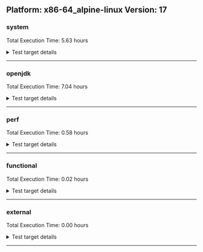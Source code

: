 ## Platform: x86-64_alpine-linux Version: 17 

###  system
 Total Execution Time:  5.63  hours
<details><summary>Test target details</summary>

| Test Name | Time |
| --- | --- |
| TestJlmRemoteThreadAuth_1 | 1001233.00  ms|
| TestJlmRemoteThreadAuth_0 | 995037.00  ms|
| TestJlmRemoteThreadNoAuth_1 | 913499.00  ms|
| TestJlmRemoteThreadNoAuth_0 | 899231.00  ms|
| TestJlmRemoteMemoryAuth_0 | 774403.00  ms|
| TestJlmRemoteMemoryAuth_1 | 768519.00  ms|
| TestJlmRemoteMemoryNoAuth_0 | 721279.00  ms|
| TestJlmRemoteMemoryNoAuth_1 | 715521.00  ms|
| TestJlmRemoteClassAuth_0 | 714725.00  ms|
| TestJlmRemoteClassAuth_1 | 712688.00  ms|
| MiniMix_aot_5m_0 | 686316.00  ms|
| TestJlmRemoteClassNoAuth_0 | 682847.00  ms|
| TestJlmRemoteClassNoAuth_1 | 681346.00  ms|
| ConcurrentLoadTest_5m_1 | 348578.00  ms|
| ConcurrentLoadTest_5m_0 | 347734.00  ms|
| MiniMix_5m_1 | 346478.00  ms|
| MiniMix_5m_0 | 342632.00  ms|
| NioLoadTest_5m_1 | 311235.00  ms|
| DBBLoadTest_5m_0 | 310436.00  ms|
| DBBLoadTest_5m_1 | 310042.00  ms|
| LambdaLoadTest_HS_5m_0 | 304734.00  ms|
| LambdaLoadTest_HS_5m_1 | 304672.00  ms|
| ClassLoadingTest_5m_1 | 304620.00  ms|
| MauveMultiThrdLoad_5m_1 | 303291.00  ms|
| MauveSingleInvocLoad_HS_5m_1 | 303252.00  ms|
| MauveSingleThrdLoad_HS_5m_1 | 303219.00  ms|
| MauveSingleInvocLoad_HS_5m_0 | 303117.00  ms|
| MauveMultiThrdLoad_5m_0 | 303102.00  ms|
| MauveSingleThrdLoad_HS_5m_0 | 303053.00  ms|
| ClassLoadingTest_5m_0 | 302945.00  ms|
| MathLoadTest_bigdecimal_5m_0 | 302938.00  ms|
| MathLoadTest_bigdecimal_5m_1 | 302868.00  ms|
| MathLoadTest_all_5m_0 | 302837.00  ms|
| LangLoadTest_5m_1 | 302743.00  ms|
| MathLoadTest_all_5m_1 | 302696.00  ms|
| MathLoadTest_autosimd_5m_1 | 302659.00  ms|
| MathLoadTest_autosimd_5m_0 | 302654.00  ms|
| UtilLoadTest_5m_1 | 302622.00  ms|
| UtilLoadTest_5m_0 | 302621.00  ms|
| LangLoadTest_5m_0 | 302490.00  ms|
| NioLoadTest_5m_0 | 291332.00  ms|
| HCRLateAttachWorkload_previewEnabled_1 | 265101.00  ms|
| HCRLateAttachWorkload_previewEnabled_0 | 262484.00  ms|
| TestJlmRemoteNotifierProxyAuth_1 | 155546.00  ms|
| TestJlmRemoteNotifierProxyAuth_0 | 155429.00  ms|
| CLLoad_0 | 53996.00  ms|
| CLLoad_1 | 53876.00  ms|
| LockingLoadTest_1 | 32586.00  ms|
| LockingLoadTest_0 | 32579.00  ms|
| TestJlmLocal_0 | 27855.00  ms|
| TestJlmLocal_1 | 27440.00  ms|
| ParallelStreamsLoadTest_HS_1 | 22809.00  ms|
| ParallelStreamsLoadTest_HS_0 | 20857.00  ms|
| Jlink_ReqMod_0 | 7867.00  ms|
| Jlink_ReqMod_1 | 7816.00  ms|
| Jlink_GenOpt_0 | 7015.00  ms|
| Jlink_GenOpt_1 | 6970.00  ms|
| Jlink_AddMLimitM_0 | 6867.00  ms|
| Jlink_AddMLimitM_1 | 6846.00  ms|
| PatModImg_Adv_0 | 5146.00  ms|
| PatModImg_Adv_1 | 5081.00  ms|
| UpgModPath_Jar_1 | 5020.00  ms|
| UpgModPath_Jar_0 | 5008.00  ms|
| PatModImg_PlatMod_1 | 4966.00  ms|
| CpMpJlink_0 | 4961.00  ms|
| PatModImg_PlatMod_0 | 4940.00  ms|
| UpgModPath_JarImg_0 | 4924.00  ms|
| PatModImg_AppMod_0 | 4919.00  ms|
| PatModImg_Unex_1 | 4917.00  ms|
| PatModImg_AppMod_1 | 4908.00  ms|
| PatModImg_Unex_0 | 4902.00  ms|
| UpgModPath_JarImg_1 | 4893.00  ms|
| CpMpJlink_1 | 4881.00  ms|
| UpgModPath_Exp_1 | 4658.00  ms|
| UpgModPath_Exp_0 | 4651.00  ms|
| UpgModPath_ExpImg_0 | 4606.00  ms|
| UpgModPath_ExpImg_1 | 4592.00  ms|
| CLTestImg_1 | 4363.00  ms|
| CLTestImg_0 | 4337.00  ms|
| jcstress_SampleTestBench_0 | 3884.00  ms|
| PatMod_Adv_1 | 2666.00  ms|
| PatMod_Adv_0 | 2532.00  ms|
| InternalAPIs_1 | 2453.00  ms|
| InternalAPIs_0 | 2430.00  ms|
| PatMod_PlatMod_0 | 2430.00  ms|
| PatMod_AppMod_0 | 2409.00  ms|
| AutoMod2_1 | 2396.00  ms|
| AutoMod1_1 | 2395.00  ms|
| AutoMod1_0 | 2388.00  ms|
| AutoMod2_0 | 2383.00  ms|
| AutoMod_Impl1_0 | 2381.00  ms|
| AutoMod_Impl1_1 | 2379.00  ms|
| AutoMod_Impl2_0 | 2373.00  ms|
| PatMod_PlatMod_1 | 2369.00  ms|
| AutoMod_Impl2_1 | 2368.00  ms|
| AutoMod_Impl3_0 | 2364.00  ms|
| AutoMod_Impl3_1 | 2364.00  ms|
| PatMod_Unex_0 | 2356.00  ms|
| PatMod_AppMod_1 | 2356.00  ms|
| PatMod_Unex_1 | 2353.00  ms|
| CpMpModJar_1 | 2261.00  ms|
| CpMpModJar_0 | 2260.00  ms|
| SLTest_0 | 1965.00  ms|
| SLTest_1 | 1958.00  ms|
| CpMp3_1 | 1612.00  ms|
| CpMp_CpMp_1 | 1606.00  ms|
| CpMp3_0 | 1603.00  ms|
| CpMpModJar2_0 | 1551.00  ms|
| CpMp_MP_0 | 1548.00  ms|
| CpMp_CpMp_0 | 1547.00  ms|
| CpMp_MP_1 | 1545.00  ms|
| CpMpModJar3_0 | 1540.00  ms|
| CpMp2_0 | 1538.00  ms|
| CpMpModJar3_1 | 1534.00  ms|
| CpMpModJar2_1 | 1533.00  ms|
| CLTest_1 | 1529.00  ms|
| CpMp2_1 | 1527.00  ms|
| CLTest_0 | 1526.00  ms|
| MachineInfo_0 | 316.00  ms|
| ClassLoadingTest_5m_2 | 14.00  ms|
| TestJlmRemoteMemoryNoAuth_2 | 13.00  ms|
| CLStressCRI_0 | 13.00  ms|
| JdiTest_0 | 13.00  ms|
| ExplMod_0 | 13.00  ms|
| MauveMultiThrdLoad_5m_2 | 13.00  ms|
| ExplMod_1 | 13.00  ms|
| CLStressLayers_1 | 13.00  ms|
| CLStressLayers_2 | 13.00  ms|
| CpMp3_2 | 13.00  ms|
| ExplMod_2 | 13.00  ms|
| CLStressCRI_2 | 13.00  ms|
| CLStressCRI_1 | 12.00  ms|
| OAuthTest_0 | 12.00  ms|
| CLStressLayers_0 | 12.00  ms|
| MiniMix_5m_2 | 12.00  ms|
| JdiTest_1 | 12.00  ms|
| ParallelStreamsLoadTest_HS_2 | 12.00  ms|
| JdiTest_2 | 12.00  ms|
| MathLoadTest_bigdecimal_5m_2 | 12.00  ms|
| NioLoadTest_5m_2 | 12.00  ms|
| DBBLoadTest_5m_2 | 12.00  ms|
| MauveSingleThrdLoad_HS_5m_2 | 11.00  ms|
| PatModImg_Unex_2 | 11.00  ms|
| UpgModPath_Exp_2 | 11.00  ms|
| TestJlmRemoteClassAuth_2 | 11.00  ms|
| PatMod_Unex_2 | 11.00  ms|
| InternalAPIs_2 | 11.00  ms|
| LockingLoadTest_2 | 11.00  ms|
| PatMod_AppMod_2 | 11.00  ms|
| CpMpModJar2_2 | 11.00  ms|
| CpMpModJar_2 | 11.00  ms|
| CpMp_MP_2 | 11.00  ms|
| TestJlmLocal_2 | 11.00  ms|
| SLTest_2 | 11.00  ms|
| CpMp2_2 | 11.00  ms|
| UtilLoadTest_5m_2 | 11.00  ms|
| PatModImg_AppMod_2 | 11.00  ms|
| LambdaLoadTest_HS_5m_2 | 11.00  ms|
| PatMod_Adv_2 | 11.00  ms|
| UpgModPath_ExpImg_2 | 10.00  ms|
| AutoMod_Impl1_2 | 10.00  ms|
| PatMod_PlatMod_2 | 10.00  ms|
| Jlink_GenOpt_2 | 10.00  ms|
| PatModImg_Adv_2 | 10.00  ms|
| MauveSingleInvocLoad_HS_5m_2 | 10.00  ms|
| CpMpModJar3_2 | 10.00  ms|
| MathLoadTest_autosimd_5m_2 | 10.00  ms|
| CLTest_2 | 10.00  ms|
| TestJlmRemoteNotifierProxyAuth_2 | 10.00  ms|
| PatModImg_PlatMod_2 | 10.00  ms|
| UpgModPath_Jar_2 | 10.00  ms|
| CpMp_CpMp_2 | 10.00  ms|
| CLLoad_2 | 10.00  ms|
| AutoMod_Impl3_2 | 10.00  ms|
| ConcurrentLoadTest_5m_2 | 10.00  ms|
| TestJlmRemoteClassNoAuth_2 | 10.00  ms|
| AutoMod1_2 | 10.00  ms|
| LangLoadTest_5m_2 | 10.00  ms|
| TestJlmRemoteThreadNoAuth_2 | 10.00  ms|
| AutoMod2_2 | 10.00  ms|
| AutoMod_Impl2_2 | 10.00  ms|
| Jlink_AddMLimitM_2 | 10.00  ms|
| CpMpJlink_2 | 10.00  ms|
| TestJlmRemoteThreadAuth_2 | 10.00  ms|
| CLTestImg_2 | 10.00  ms|
| MathLoadTest_all_5m_2 | 10.00  ms|
| HCRLateAttachWorkload_previewEnabled_2 | 10.00  ms|
| Jlink_ReqMod_2 | 10.00  ms|
| UpgModPath_JarImg_2 | 10.00  ms|
| TestJlmRemoteMemoryAuth_2 | 10.00  ms|
</details>

---

###  openjdk
 Total Execution Time:  7.04  hours
<details><summary>Test target details</summary>

| Test Name | Time |
| --- | --- |
| jvm_compiler_0 | 4624291.00  ms|
| jdk_net_1 | 1845491.00  ms|
| jvm_compiler_1 | 1681794.00  ms|
| jdk_net_0 | 1065435.00  ms|
| jdk_management_0 | 936683.00  ms|
| jdk_jfr_0 | 882006.00  ms|
| jdk_security3_0 | 749618.00  ms|
| jdk_security3_1 | 746217.00  ms|
| jdk_management_1 | 745353.00  ms|
| jdk_util_0 | 677959.00  ms|
| jdk_util_1 | 675838.00  ms|
| jdk_nio_1 | 595852.00  ms|
| jdk_lang_1 | 566117.00  ms|
| jdk_lang_0 | 560108.00  ms|
| jdk_nio_0 | 523253.00  ms|
| jdk_vector_0 | 462560.00  ms|
| jdk_vector_1 | 454339.00  ms|
| jdk_beans_1 | 436620.00  ms|
| jdk_jfr_1 | 375745.00  ms|
| jdk_jmx_1 | 338751.00  ms|
| jdk_jmx_0 | 337784.00  ms|
| jdk_time_1 | 326575.00  ms|
| hotspot_custom_0 | 316118.00  ms|
| hotspot_custom_1 | 314921.00  ms|
| jdk_security1_0 | 309541.00  ms|
| jdk_security1_1 | 305367.00  ms|
| jdk_jdi_1 | 292934.00  ms|
| jdk_jdi_0 | 289061.00  ms|
| jdk_time_0 | 285205.00  ms|
| jdk_imageio_0 | 225544.00  ms|
| jdk_other_0 | 224078.00  ms|
| jdk_imageio_1 | 222126.00  ms|
| jdk_other_1 | 215905.00  ms|
| jdk_rmi_0 | 159338.00  ms|
| jdk_foreign_0 | 159321.00  ms|
| jdk_foreign_1 | 157812.00  ms|
| jdk_rmi_1 | 155819.00  ms|
| jdk_security4_0 | 152946.00  ms|
| jdk_security4_1 | 151460.00  ms|
| jdk_beans_0 | 139618.00  ms|
| jdk_text_0 | 139404.00  ms|
| jdk_io_0 | 121904.00  ms|
| jdk_instrument_0 | 120983.00  ms|
| jdk_security2_1 | 118814.00  ms|
| jdk_security2_0 | 117863.00  ms|
| jdk_io_1 | 107111.00  ms|
| jdk_math_0 | 75912.00  ms|
| jdk_math_1 | 72342.00  ms|
| jdk11_tier1_cipher_0 | 64652.00  ms|
| jdk11_tier1_cipher_1 | 63671.00  ms|
| jdk_text_1 | 61561.00  ms|
| jdk_instrument_1 | 56690.00  ms|
| jdk_custom_1 | 49947.00  ms|
| jdk_svc_sanity_1 | 39753.00  ms|
| jdk_svc_sanity_0 | 39573.00  ms|
| jdk_custom_0 | 38290.00  ms|
| jdk11_tier1_buffer_1 | 34834.00  ms|
| jdk11_tier1_buffer_0 | 34774.00  ms|
| jdk_build_0 | 29430.00  ms|
| jdk_security_infra_0 | 27994.00  ms|
| runtime_nestmate_0 | 22981.00  ms|
| runtime_nestmate_1 | 22868.00  ms|
| jdk_build_1 | 22842.00  ms|
| jdk_native_sanity_0 | 20170.00  ms|
| jdk_native_sanity_1 | 20123.00  ms|
| jdk_security_infra_1 | 17855.00  ms|
| jdk_foreign_native_0 | 15898.00  ms|
| jdk_foreign_native_1 | 15466.00  ms|
| jdk11_tier1_iso8859_0 | 14919.00  ms|
| jdk11_tier1_iso8859_1 | 14893.00  ms|
| jdk_lang_native_0 | 14741.00  ms|
| jdk_lang_native_1 | 14609.00  ms|
| jvm_native_sanity_0 | 14185.00  ms|
| jvm_native_sanity_1 | 13850.00  ms|
| langtools_custom_1 | 7496.00  ms|
| langtools_custom_0 | 6447.00  ms|
| jdk_tools_0 | 14.00  ms|
| jdk_math_2 | 14.00  ms|
| jdk_io_2 | 14.00  ms|
| jdk_beans_2 | 14.00  ms|
| jdk_rmi_2 | 14.00  ms|
| jdk_tools_1 | 14.00  ms|
| jdk_jfc_demo_0 | 14.00  ms|
| jdk_client_sanity_2 | 14.00  ms|
| jdk_lang_native_2 | 13.00  ms|
| jdk_vector_2 | 13.00  ms|
| jdk_tools_2 | 13.00  ms|
| jdk_custom_2 | 13.00  ms|
| jdk_sound_0 | 13.00  ms|
| jdk_jdi_2 | 13.00  ms|
| jdk_nio_2 | 13.00  ms|
| jdk_swing_2 | 13.00  ms|
| jdk_net_2 | 13.00  ms|
| jdk_awt_0 | 13.00  ms|
| jdk_jfc_demo_1 | 12.00  ms|
| jdk_2d_0 | 12.00  ms|
| jdk_text_2 | 12.00  ms|
| jdk_security2_2 | 12.00  ms|
| jdk_awt_1 | 12.00  ms|
| jdk_management_2 | 12.00  ms|
| jdk_swing_0 | 12.00  ms|
| jdk_lang_native_win_1 | 12.00  ms|
| jdk_sound_1 | 12.00  ms|
| jdk_client_sanity_1 | 12.00  ms|
| jdk_2d_2 | 12.00  ms|
| jdk_2d_1 | 12.00  ms|
| jdk_swing_1 | 12.00  ms|
| jdk_jfc_demo_2 | 12.00  ms|
| jdk_awt_2 | 12.00  ms|
| jdk_client_sanity_0 | 11.00  ms|
| jdk_sound_2 | 11.00  ms|
| jdk_foreign_2 | 11.00  ms|
| runtime_nestmate_2 | 11.00  ms|
| jdk_security1_2 | 11.00  ms|
| hotspot_custom_2 | 11.00  ms|
| jdk_security_infra_2 | 11.00  ms|
| jdk_jmx_2 | 11.00  ms|
| jdk_security3_2 | 11.00  ms|
| jdk_native_sanity_2 | 11.00  ms|
| jdk_foreign_native_2 | 11.00  ms|
| jdk_jfr_2 | 11.00  ms|
| langtools_custom_2 | 11.00  ms|
| jdk_security4_2 | 11.00  ms|
| jdk_time_2 | 11.00  ms|
| jdk11_tier1_cipher_2 | 11.00  ms|
| jdk_imageio_2 | 10.00  ms|
| jdk_instrument_2 | 10.00  ms|
| jdk_build_2 | 10.00  ms|
| jdk_util_2 | 10.00  ms|
| jvm_compiler_2 | 10.00  ms|
| jdk11_tier1_iso8859_2 | 10.00  ms|
| jvm_native_sanity_2 | 10.00  ms|
| jdk_lang_native_win_2 | 10.00  ms|
| jdk_svc_sanity_2 | 10.00  ms|
| jdk_lang_native_win_0 | 9.00  ms|
| jdk_lang_2 | 9.00  ms|
| jdk_other_2 | 9.00  ms|
| jdk11_tier1_buffer_2 | 9.00  ms|
</details>

---

###  perf
 Total Execution Time:  0.58  hours
<details><summary>Test target details</summary>

| Test Name | Time |
| --- | --- |
| IdleMicrobenchmark_HS_0 | 389035.00  ms|
| renaissance-movie-lens_0 | 303766.00  ms|
| renaissance-future-genetic_0 | 281870.00  ms|
| renaissance-als_0 | 232252.00  ms|
| renaissance-fj-kmeans_0 | 124019.00  ms|
| renaissance-mnemonics_0 | 98575.00  ms|
| renaissance-philosophers_0 | 98121.00  ms|
| renaissance-finagle-http_0 | 93975.00  ms|
| renaissance-par-mnemonics_0 | 88749.00  ms|
| renaissance-dec-tree_0 | 84913.00  ms|
| renaissance-chi-square_0 | 83639.00  ms|
| renaissance-gauss-mix_0 | 70331.00  ms|
| renaissance-log-regression_0 | 52446.00  ms|
| renaissance-scala-kmeans_0 | 17981.00  ms|
| dacapo-jython_0 | 11879.00  ms|
| dacapo-h2_0 | 10885.00  ms|
| dacapo-avrora_0 | 9935.00  ms|
| dacapo-sunflow_0 | 5238.00  ms|
| dacapo-xalan_0 | 4842.00  ms|
| dacapo-pmd_0 | 3605.00  ms|
| dacapo-fop_0 | 2293.00  ms|
| dacapo-luindex_0 | 2043.00  ms|
| renaissance-db-shootout_0 | 16.00  ms|
| dacapo-tomcat_0 | 16.00  ms|
| renaissance-akka-uct_0 | 16.00  ms|
| renaissance-finagle-chirper_0 | 13.00  ms|
| renaissance-naive-bayes_0 | 11.00  ms|
| dacapo-lusearch-fix_0 | 10.00  ms|
</details>

---

###  functional
 Total Execution Time:  0.02  hours
<details><summary>Test target details</summary>

| Test Name | Time |
| --- | --- |
| MBCS_Tests_charsets_0 | 59474.00  ms|
| MBCS_Tests_codepoint_linux_0 | 4976.00  ms|
| SecurityTests_0 | 3085.00  ms|
| MBCS_Tests_unicode_linux_0 | 2754.00  ms|
| MBCS_Tests_property_utf8_0 | 884.00  ms|
| MBCS_Tests_language_tag_0 | 847.00  ms|
| MBCS_Tests_datetime_0 | 820.00  ms|
| MBCS_Tests_datetime_formatter_0 | 682.00  ms|
| testExample_0 | 668.00  ms|
| Jep334Tests_0 | 580.00  ms|
| Jep360Tests_0 | 532.00  ms|
| MBCS_Tests_new_jp_era_0 | 483.00  ms|
| IllegalAccessProtectedMethodTest_0 | 474.00  ms|
| RegularClassAndInterfaceFinalFieldTests_0 | 470.00  ms|
| Jep384Tests_0 | 466.00  ms|
| Jep371Tests_0 | 457.00  ms|
| jsr292BootstrapTest_0 | 445.00  ms|
| StringIndentTests_0 | 426.00  ms|
| testXXArgumentTesting_0 | 339.00  ms|
| cmdLineTester_getPid_0 | 231.00  ms|
| cmdLineTester_libpathTestRtfChild_0 | 132.00  ms|
| MBCS_Tests_StAX_zh_CN_linux_0 | 108.00  ms|
| MBCS_Tests_StAX_ja_JP_linux_0 | 107.00  ms|
| MBCS_Tests_StAX_ko_KR_linux_0 | 103.00  ms|
| MBCS_Tests_StAX_zh_TW_linux_0 | 103.00  ms|
| MBCS_Tests_locale_matching_ja_JP_linux_0 | 102.00  ms|
| MBCS_Tests_i18n_ko_KR_linux_0 | 101.00  ms|
| MBCS_Tests_i18n_zh_CN_linux_0 | 100.00  ms|
| MBCS_Tests_i18n_ja_JP_linux_0 | 99.00  ms|
| MBCS_Tests_i18n_zh_TW_linux_0 | 99.00  ms|
| MBCS_Tests_locale_matching_zh_CN_linux_0 | 99.00  ms|
| MBCS_Tests_locale_matching_zh_TW_linux_0 | 95.00  ms|
| MBCS_Tests_locale_matching_ko_KR_linux_0 | 94.00  ms|
| Jep397Tests_testSubClassOfSealedSuperFromDifferentModule_0 | 40.00  ms|
| Jep397Tests_testSubClassOfSealedSuperFromDifferentPackageInSameNamedModule_0 | 39.00  ms|
| Jep397Tests_testSubClassOfSealedSuperFromDifferentPackageInSameUnamedModule_0 | 38.00  ms|
| Jep397Tests_0 | 36.00  ms|
| MBCS_Tests_pattern_matching_instanceof_ja_JP_linux_0 | 30.00  ms|
| MBCS_Tests_sealed_classes_zh_CN_linux_0 | 30.00  ms|
| MBCS_Tests_pattern_matching_instanceof_zh_TW_linux_0 | 28.00  ms|
| MBCS_Tests_record_zh_TW_linux_0 | 28.00  ms|
| MBCS_Tests_sealed_classes_ko_KR_linux_0 | 27.00  ms|
| MBCS_Tests_pattern_matching_instanceof_zh_CN_linux_0 | 27.00  ms|
| MBCS_Tests_Compiler_zh_CN_linux_0 | 27.00  ms|
| MBCS_Tests_file_zh_TW_linux_0 | 27.00  ms|
| MBCS_Tests_scanner_ko_KR_linux_0 | 27.00  ms|
| MBCS_Tests_scanner_zh_CN_linux_0 | 27.00  ms|
| MBCS_Tests_jaxp14_zh_CN_linux_0 | 27.00  ms|
| MBCS_Tests_record_ko_KR_linux_0 | 27.00  ms|
| MBCS_Tests_switch_expressions_zh_CN_linux_0 | 27.00  ms|
| MBCS_Tests_nio_ko_KR_linux_0 | 27.00  ms|
| MBCS_Tests_jaxp14_ja_JP_linux_0 | 27.00  ms|
| MBCS_Tests_Compiler_ko_KR_linux_0 | 27.00  ms|
| MBCS_Tests_jdbc41_zh_TW_linux_0 | 27.00  ms|
| MBCS_Tests_jaxp14_zh_TW_linux_0 | 27.00  ms|
| MBCS_Tests_Compiler_ja_JP_linux_0 | 26.00  ms|
| MBCS_Tests_coin_ko_KR_linux_0 | 26.00  ms|
| MBCS_Tests_urlclassloader_zh_CN_linux_0 | 26.00  ms|
| MBCS_Tests_record_ja_JP_linux_0 | 26.00  ms|
| MBCS_Tests_record_zh_CN_linux_0 | 26.00  ms|
| MBCS_Tests_pattern_matching_instanceof_ko_KR_linux_0 | 26.00  ms|
| MBCS_Tests_IDN_ja_JP_linux_0 | 26.00  ms|
| MBCS_Tests_codepage_ja_JP_linux_0 | 26.00  ms|
| MBCS_Tests_Compiler_zh_TW_linux_0 | 26.00  ms|
| MBCS_Tests_nio_ja_JP_linux_0 | 26.00  ms|
| MBCS_Tests_env_ko_KR_linux_0 | 26.00  ms|
| MBCS_Tests_switch_expressions_ko_KR_linux_0 | 26.00  ms|
| MBCS_Tests_sealed_classes_zh_TW_linux_0 | 26.00  ms|
| MBCS_Tests_urlclassloader_ko_KR_linux_0 | 26.00  ms|
| MBCS_Tests_switch_expressions_zh_TW_linux_0 | 26.00  ms|
| MBCS_Tests_coin_ja_JP_linux_0 | 26.00  ms|
| MBCS_Tests_coin_zh_TW_linux_0 | 25.00  ms|
| MBCS_Tests_sealed_classes_ja_JP_linux_0 | 25.00  ms|
| MBCS_Tests_pref_ja_JP_linux_0 | 25.00  ms|
| MBCS_Tests_text_blocks_ko_KR_linux_0 | 25.00  ms|
| MBCS_Tests_pref_zh_CN_linux_0 | 25.00  ms|
| MBCS_Tests_text_blocks_zh_TW_linux_0 | 25.00  ms|
| MBCS_Tests_compact_number_format_ko_KR_linux_0 | 25.00  ms|
| MBCS_Tests_text_blocks_zh_CN_linux_0 | 25.00  ms|
| MBCS_Tests_text_blocks_ja_JP_linux_0 | 25.00  ms|
| MBCS_Tests_annotation_ja_JP_linux_0 | 25.00  ms|
| MBCS_Tests_annotation_zh_TW_linux_0 | 25.00  ms|
| MBCS_Tests_file_ko_KR_linux_0 | 25.00  ms|
| MBCS_Tests_formatter_zh_CN_linux_0 | 25.00  ms|
| MBCS_Tests_urlclassloader_zh_TW_linux_0 | 25.00  ms|
| MBCS_Tests_urlclassloader_ja_JP_linux_0 | 25.00  ms|
| MBCS_Tests_jdbc41_ko_KR_linux_0 | 25.00  ms|
| MBCS_Tests_IDN_zh_TW_linux_0 | 25.00  ms|
| MBCS_Tests_nio_zh_CN_linux_0 | 25.00  ms|
| MBCS_Tests_regex_ja_JP_linux_0 | 25.00  ms|
| MBCS_Tests_jaxp14_ko_KR_linux_0 | 25.00  ms|
| MBCS_Tests_compact_number_format_zh_TW_linux_0 | 25.00  ms|
| MBCS_Tests_env_zh_TW_linux_0 | 25.00  ms|
| MBCS_Tests_codepage_zh_CN_linux_0 | 25.00  ms|
| MBCS_Tests_scanner_ja_JP_linux_0 | 25.00  ms|
| MBCS_Tests_switch_expressions_ja_JP_linux_0 | 25.00  ms|
| MBCS_Tests_nio_zh_TW_linux_0 | 25.00  ms|
| MBCS_Tests_formatter_zh_TW_linux_0 | 25.00  ms|
| MBCS_Tests_codepage_zh_TW_linux_0 | 25.00  ms|
| MBCS_Tests_regex_ko_KR_linux_0 | 25.00  ms|
| MBCS_Tests_jdbc41_ja_JP_linux_0 | 25.00  ms|
| MBCS_Tests_codepage_ko_KR_linux_0 | 25.00  ms|
| MBCS_Tests_file_ja_JP_linux_0 | 25.00  ms|
| MBCS_Tests_compact_number_format_ja_JP_linux_0 | 25.00  ms|
| MBCS_Tests_env_zh_CN_linux_0 | 25.00  ms|
| MBCS_Tests_scanner_zh_TW_linux_0 | 24.00  ms|
| MBCS_Tests_env_ja_JP_linux_0 | 24.00  ms|
| MBCS_Tests_IDN_zh_CN_linux_0 | 24.00  ms|
| MBCS_Tests_formatter_ko_KR_linux_0 | 24.00  ms|
| MBCS_Tests_file_zh_CN_linux_0 | 24.00  ms|
| MBCS_Tests_pref_ko_KR_linux_0 | 24.00  ms|
| MBCS_Tests_formatter_ja_JP_linux_0 | 24.00  ms|
| MBCS_Tests_regex_zh_TW_linux_0 | 24.00  ms|
| MBCS_Tests_pref_zh_TW_linux_0 | 24.00  ms|
| MBCS_Tests_IDN_ko_KR_linux_0 | 24.00  ms|
| MBCS_Tests_annotation_ko_KR_linux_0 | 24.00  ms|
| MBCS_Tests_annotation_zh_CN_linux_0 | 24.00  ms|
| MBCS_Tests_compact_number_format_zh_CN_linux_0 | 24.00  ms|
| MBCS_Tests_jdbc41_zh_CN_linux_0 | 24.00  ms|
| MBCS_Tests_regex_zh_CN_linux_0 | 24.00  ms|
| MBCS_Tests_coin_zh_CN_linux_0 | 24.00  ms|
| MBCS_Tests_i18n_ZH_TW_aix_0 | 16.00  ms|
| MBCS_Tests_switch_expressions_Ja_JP_aix_0 | 16.00  ms|
| MBCS_Tests_env_ZH_TW_aix_0 | 15.00  ms|
| MBCS_Tests_record_zh_CN_aix_0 | 14.00  ms|
| MBCS_Tests_pattern_matching_instanceof_ko_KR_aix_0 | 14.00  ms|
| MBCS_Tests_locale_matching_ko_KR_aix_0 | 14.00  ms|
| MBCS_Tests_sealed_classes_KO_KR_aix_0 | 14.00  ms|
| MBCS_Tests_env_windows_0 | 14.00  ms|
| MBCS_Tests_scanner_Ja_JP_aix_0 | 14.00  ms|
| MBCS_Tests_nio_ja_JP_aix_0 | 14.00  ms|
| MBCS_Tests_scanner_ja_windows_0 | 14.00  ms|
| MBCS_Tests_formatter_ja_windows_0 | 13.00  ms|
| MBCS_Tests_sealed_classes_Ja_JP_aix_0 | 13.00  ms|
| MBCS_Tests_record_windows_0 | 13.00  ms|
| MBCS_Tests_record_Zh_TW_aix_0 | 13.00  ms|
| MBCS_Tests_record_zh_TW_aix_0 | 13.00  ms|
| MBCS_Tests_scanner_JA_JP_aix_0 | 13.00  ms|
| MBCS_Tests_Compiler_zh_CN_aix_0 | 13.00  ms|
| MBCS_Tests_annotation_Ja_JP_aix_0 | 13.00  ms|
| MBCS_Tests_regex_ZH_TW_aix_0 | 13.00  ms|
| MBCS_Tests_Compiler_ko_KR_aix_0 | 13.00  ms|
| MBCS_Tests_formatter_ko_KR_aix_0 | 13.00  ms|
| MBCS_Tests_regex_zh_CN_aix_0 | 13.00  ms|
| MBCS_Tests_text_blocks_JA_JP_aix_0 | 13.00  ms|
| MBCS_Tests_record_ko_KR_aix_0 | 13.00  ms|
| MBCS_Tests_record_ZH_CN_aix_0 | 13.00  ms|
| MBCS_Tests_nio_ja_windows_0 | 13.00  ms|
| MBCS_Tests_env_Ja_JP_aix_0 | 13.00  ms|
| MBCS_Tests_pref_JA_JP_aix_0 | 13.00  ms|
| MBCS_Tests_urlclassloader_KO_KR_aix_0 | 13.00  ms|
| MBCS_Tests_pattern_matching_instanceof_ja_JP_aix_0 | 13.00  ms|
| MBCS_Tests_urlclassloader_tw_windows_0 | 13.00  ms|
| MBCS_Tests_Compiler_Ja_JP_aix_0 | 13.00  ms|
| MBCS_Tests_coin_Ja_JP_aix_0 | 13.00  ms|
| MBCS_Tests_formatter_KO_KR_aix_0 | 13.00  ms|
| MBCS_Tests_formatter_ja_JP_aix_0 | 13.00  ms|
| MBCS_Tests_jdbc41_tw_windows_0 | 13.00  ms|
| MBCS_Tests_urlclassloader_zh_TW_aix_0 | 13.00  ms|
| MBCS_Tests_annotation_ZH_TW_aix_0 | 13.00  ms|
| MBCS_Tests_scanner_tw_windows_0 | 13.00  ms|
| MBCS_Tests_Compiler_windows_0 | 13.00  ms|
| MBCS_Tests_jaxp14_zh_TW_aix_0 | 13.00  ms|
| MBCS_Tests_formatter_tw_windows_0 | 13.00  ms|
| MBCS_Tests_file_ko_windows_0 | 13.00  ms|
| MBCS_Tests_switch_expressions_ja_JP_aix_0 | 13.00  ms|
| MBCS_Tests_switch_expressions_KO_KR_aix_0 | 13.00  ms|
| MBCS_Tests_record_Ja_JP_aix_0 | 13.00  ms|
| MBCS_Tests_sealed_classes_ZH_TW_aix_0 | 13.00  ms|
| MBCS_Tests_pref_Zh_TW_aix_0 | 12.00  ms|
| MBCS_Tests_pref_ZH_CN_aix_0 | 12.00  ms|
| MBCS_Tests_IDN_zh_CN_aix_0 | 12.00  ms|
| MBCS_Tests_StAX_ko_windows_0 | 12.00  ms|
| MBCS_Tests_locale_matching_Ja_JP_aix_0 | 12.00  ms|
| MBCS_Tests_codepage_cn_windows_0 | 12.00  ms|
| MBCS_Tests_switch_expressions_zh_TW_aix_0 | 12.00  ms|
| MBCS_Tests_codepage_Zh_TW_aix_0 | 12.00  ms|
| MBCS_Tests_locale_matching_ko_windows_0 | 12.00  ms|
| MBCS_Tests_StAX_JA_JP_aix_0 | 12.00  ms|
| MBCS_Tests_StAX_ja_windows_0 | 12.00  ms|
| MBCS_Tests_urlclassloader_windows_0 | 12.00  ms|
| MBCS_Tests_pattern_matching_instanceof_ZH_CN_aix_0 | 12.00  ms|
| MBCS_Tests_jaxp14_KO_KR_aix_0 | 12.00  ms|
| MBCS_Tests_scanner_cn_windows_0 | 12.00  ms|
| MBCS_Tests_Compiler_zh_TW_aix_0 | 12.00  ms|
| MBCS_Tests_regex_windows_0 | 12.00  ms|
| MBCS_Tests_urlclassloader_ZH_CN_aix_0 | 12.00  ms|
| MBCS_Tests_locale_matching_Zh_TW_aix_0 | 12.00  ms|
| MBCS_Tests_locale_matching_cn_windows_0 | 12.00  ms|
| MBCS_Tests_locale_matching_zh_TW_aix_0 | 12.00  ms|
| MBCS_Tests_regex_Zh_CN_aix_0 | 12.00  ms|
| MBCS_Tests_StAX_zh_CN_aix_0 | 12.00  ms|
| MBCS_Tests_file_tw_windows_0 | 12.00  ms|
| MBCS_Tests_record_Zh_CN_aix_0 | 12.00  ms|
| MBCS_Tests_pattern_matching_instanceof_Zh_TW_aix_0 | 12.00  ms|
| MBCS_Tests_pref_windows_0 | 12.00  ms|
| MBCS_Tests_annotation_zh_CN_aix_0 | 12.00  ms|
| MBCS_Tests_Compiler_ja_JP_aix_0 | 12.00  ms|
| MBCS_Tests_nio_ZH_TW_aix_0 | 12.00  ms|
| MBCS_Tests_coin_ja_JP_aix_0 | 12.00  ms|
| MBCS_Tests_formatter_ZH_CN_aix_0 | 12.00  ms|
| MBCS_Tests_scanner_ZH_TW_aix_0 | 12.00  ms|
| MBCS_Tests_Compiler_JA_JP_aix_0 | 12.00  ms|
| MBCS_Tests_file_ZH_CN.aix_0 | 12.00  ms|
| MBCS_Tests_text_blocks_ja_JP_aix_0 | 12.00  ms|
| MBCS_Tests_pattern_matching_instanceof_KO_KR_aix_0 | 12.00  ms|
| MBCS_Tests_IDN_ZH_CN_aix_0 | 12.00  ms|
| MBCS_Tests_codepage_ko_windows_0 | 12.00  ms|
| MBCS_Tests_coin_windows_0 | 12.00  ms|
| MBCS_Tests_file_JA_JP.aix_0 | 12.00  ms|
| MBCS_Tests_formatter_windows_0 | 12.00  ms|
| MBCS_Tests_urlclassloader_Ja_JP_aix_0 | 12.00  ms|
| MBCS_Tests_regex_Zh_TW_aix_0 | 12.00  ms|
| MBCS_Tests_coin_ZH_TW_aix_0 | 12.00  ms|
| MBCS_Tests_i18n_ko_KR_aix_0 | 12.00  ms|
| MBCS_Tests_compact_number_format_ZH_CN_aix_0 | 12.00  ms|
| MBCS_Tests_codepage_ja_windows_0 | 12.00  ms|
| MBCS_Tests_nio_cn_windows_0 | 12.00  ms|
| MBCS_Tests_codepage_KO_KR_aix_0 | 12.00  ms|
| MBCS_Tests_codepage_ZH_CN_aix_0 | 12.00  ms|
| MBCS_Tests_codepage_Ja_JP_aix_0 | 12.00  ms|
| MBCS_Tests_codepage_ja_JP_aix_0 | 12.00  ms|
| MBCS_Tests_Compiler_Zh_TW_aix_0 | 12.00  ms|
| MBCS_Tests_text_blocks_KO_KR_aix_0 | 12.00  ms|
| MBCS_Tests_switch_expressions_Zh_CN_aix_0 | 12.00  ms|
| MBCS_Tests_sealed_classes_Zh_CN_aix_0 | 12.00  ms|
| MBCS_Tests_sealed_classes_JA_JP_aix_0 | 12.00  ms|
| MBCS_Tests_pattern_matching_instanceof_zh_CN_aix_0 | 12.00  ms|
| MBCS_Tests_sealed_classes_zh_CN_aix_0 | 12.00  ms|
| MBCS_Tests_locale_matching_windows_0 | 12.00  ms|
| MBCS_Tests_jaxp14_ja_windows_0 | 12.00  ms|
| MBCS_Tests_jaxp14_ZH_TW_aix_0 | 12.00  ms|
| MBCS_Tests_env_ko_KR_aix_0 | 12.00  ms|
| MBCS_Tests_jdbc41_ja_JP_aix_0 | 12.00  ms|
| MBCS_Tests_coin_KO_KR_aix_0 | 12.00  ms|
| MBCS_Tests_regex_ko_KR_aix_0 | 12.00  ms|
| MBCS_Tests_scanner_KO_KR_aix_0 | 12.00  ms|
| MBCS_Tests_IDN_ja_windows_0 | 12.00  ms|
| MBCS_Tests_urlclassloader_ko_KR_aix_0 | 12.00  ms|
| MBCS_Tests_text_blocks_zh_CN_aix_0 | 12.00  ms|
| MBCS_Tests_StAX_Ja_JP_aix_0 | 12.00  ms|
| MBCS_Tests_switch_expressions_Zh_TW_aix_0 | 12.00  ms|
| MBCS_Tests_jaxp14_ZH_CN_aix_0 | 12.00  ms|
| MBCS_Tests_i18n_Ja_JP_aix_0 | 12.00  ms|
| MBCS_Tests_regex_Ja_JP_aix_0 | 12.00  ms|
| MBCS_Tests_text_blocks_ZH_TW_aix_0 | 12.00  ms|
| MBCS_Tests_i18n_ZH_CN_aix_0 | 12.00  ms|
| MBCS_Tests_codepage_Zh_CN_aix_0 | 12.00  ms|
| MBCS_Tests_record_JA_JP_aix_0 | 12.00  ms|
| MBCS_Tests_record_ZH_TW_aix_0 | 12.00  ms|
| SyntheticGCWorkload_TestCase_0 | 12.00  ms|
| MBCS_Tests_switch_expressions_zh_CN_aix_0 | 12.00  ms|
| MBCS_Tests_StAX_ko_KR_aix_0 | 12.00  ms|
| MBCS_Tests_formatter_zh_CN_aix_0 | 12.00  ms|
| MBCS_Tests_jdbc41_zh_TW_aix_0 | 12.00  ms|
| MBCS_Tests_codepoint_aix_0 | 12.00  ms|
| MBCS_Tests_annotation_Zh_TW_aix_0 | 12.00  ms|
| MBCS_Tests_regex_zh_TW_aix_0 | 12.00  ms|
| MBCS_Tests_jaxp14_JA_JP_aix_0 | 12.00  ms|
| MBCS_Tests_annotation_Zh_CN_aix_0 | 12.00  ms|
| MBCS_Tests_locale_matching_tw_windows_0 | 12.00  ms|
| MBCS_Tests_locale_matching_JA_JP_aix_0 | 12.00  ms|
| MBCS_Tests_env_JA_JP_aix_0 | 12.00  ms|
| MBCS_Tests_compact_number_format_Ja_JP_aix_0 | 12.00  ms|
| MBCS_Tests_jdbc41_Zh_TW_aix_0 | 12.00  ms|
| MBCS_Tests_pref_ko_windows_0 | 12.00  ms|
| MBCS_Tests_text_blocks_zh_TW_aix_0 | 12.00  ms|
| MBCS_Tests_compact_number_format_ko_KR_aix_0 | 12.00  ms|
| MBCS_Tests_sealed_classes_ja_JP_aix_0 | 12.00  ms|
| MBCS_Tests_annotation_KO_KR_aix_0 | 12.00  ms|
| MBCS_Tests_env_Zh_CN_aix_0 | 12.00  ms|
| MBCS_Tests_switch_expressions_windows_0 | 12.00  ms|
| MBCS_Tests_text_blocks_Zh_CN_aix_0 | 12.00  ms|
| MBCS_Tests_file_ja_JP.aix_0 | 12.00  ms|
| MBCS_Tests_compact_number_format_ZH_TW_aix_0 | 12.00  ms|
| MBCS_Tests_StAX_windows_0 | 12.00  ms|
| MBCS_Tests_sealed_classes_windows_0 | 12.00  ms|
| MBCS_Tests_file_zh_CN.aix_0 | 12.00  ms|
| MBCS_Tests_nio_Zh_CN_aix_0 | 12.00  ms|
| MBCS_Tests_annotation_ja_JP_aix_0 | 12.00  ms|
| MBCS_Tests_locale_matching_ja_JP_aix_0 | 12.00  ms|
| MBCS_Tests_unicode_windows_0 | 12.00  ms|
| MBCS_Tests_i18n_zh_CN_aix_0 | 12.00  ms|
| MBCS_Tests_text_blocks_Ja_JP_aix_0 | 12.00  ms|
| MBCS_Tests_file_Zh_CN.aix_0 | 12.00  ms|
| MBCS_Tests_record_KO_KR_aix_0 | 12.00  ms|
| MBCS_Tests_urlclassloader_ZH_TW_aix_0 | 11.00  ms|
| MBCS_Tests_codepage_JA_JP_aix_0 | 11.00  ms|
| MBCS_Tests_nio_tw_windows_0 | 11.00  ms|
| MBCS_Tests_Compiler_KO_KR_aix_0 | 11.00  ms|
| MBCS_Tests_jaxp14_ko_windows_0 | 11.00  ms|
| MBCS_Tests_i18n_KO_KR_aix_0 | 11.00  ms|
| MBCS_Tests_switch_expressions_ZH_TW_aix_0 | 11.00  ms|
| MBCS_Tests_IDN_zh_TW_aix_0 | 11.00  ms|
| MBCS_Tests_env_ja_JP_aix_0 | 11.00  ms|
| MBCS_Tests_jdbc41_windows_0 | 11.00  ms|
| MBCS_Tests_text_blocks_ko_KR_aix_0 | 11.00  ms|
| MBCS_Tests_formatter_ko_windows_0 | 11.00  ms|
| MBCS_Tests_nio_Ja_JP_aix_0 | 11.00  ms|
| MBCS_Tests_locale_matching_ZH_CN_aix_0 | 11.00  ms|
| MBCS_Tests_urlclassloader_cn_windows_0 | 11.00  ms|
| MBCS_Tests_file_ja_windows_0 | 11.00  ms|
| MBCS_Tests_pattern_matching_instanceof_Ja_JP_aix_0 | 11.00  ms|
| MBCS_Tests_sealed_classes_ZH_CN_aix_0 | 11.00  ms|
| MBCS_Tests_pattern_matching_instanceof_windows_0 | 11.00  ms|
| MBCS_Tests_pattern_matching_instanceof_zh_TW_aix_0 | 11.00  ms|
| MBCS_Tests_sealed_classes_Zh_TW_aix_0 | 11.00  ms|
| MBCS_Tests_pattern_matching_instanceof_JA_JP_aix_0 | 11.00  ms|
| MBCS_Tests_jaxp14_ja_JP_aix_0 | 11.00  ms|
| MBCS_Tests_coin_tw_windows_0 | 11.00  ms|
| MBCS_Tests_regex_ko_windows_0 | 11.00  ms|
| MBCS_Tests_scanner_ZH_CN_aix_0 | 11.00  ms|
| MBCS_Tests_regex_tw_windows_0 | 11.00  ms|
| MBCS_Tests_nio_KO_KR_aix_0 | 11.00  ms|
| MBCS_Tests_IDN_ja_JP_aix_0 | 11.00  ms|
| MBCS_Tests_jaxp14_windows_0 | 11.00  ms|
| MBCS_Tests_coin_ko_windows_0 | 11.00  ms|
| MBCS_Tests_compact_number_format_ja_JP_aix_0 | 11.00  ms|
| MBCS_Tests_codepage_windows_0 | 11.00  ms|
| MBCS_Tests_scanner_ko_KR_aix_0 | 11.00  ms|
| MBCS_Tests_StAX_Zh_TW_aix_0 | 11.00  ms|
| MBCS_Tests_compact_number_format_Zh_TW_aix_0 | 11.00  ms|
| MBCS_Tests_text_blocks_ZH_CN_aix_0 | 11.00  ms|
| MBCS_Tests_env_KO_KR_aix_0 | 11.00  ms|
| MBCS_Tests_regex_cn_windows_0 | 11.00  ms|
| MBCS_Tests_coin_cn_windows_0 | 11.00  ms|
| MBCS_Tests_regex_KO_KR_aix_0 | 11.00  ms|
| MBCS_Tests_nio_JA_JP_aix_0 | 11.00  ms|
| MBCS_Tests_urlclassloader_ko_windows_0 | 11.00  ms|
| MBCS_Tests_switch_expressions_ko_KR_aix_0 | 11.00  ms|
| MBCS_Tests_pattern_matching_instanceof_Zh_CN_aix_0 | 11.00  ms|
| MBCS_Tests_jdbc41_JA_JP_aix_0 | 11.00  ms|
| MBCS_Tests_file_zh_TW.aix_0 | 11.00  ms|
| MBCS_Tests_pref_ko_KR_aix_0 | 11.00  ms|
| MBCS_Tests_nio_ko_KR_aix_0 | 11.00  ms|
| MBCS_Tests_file_cn_windows_0 | 11.00  ms|
| MBCS_Tests_compact_number_format_zh_TW_aix_0 | 11.00  ms|
| MBCS_Tests_pref_tw_windows_0 | 11.00  ms|
| MBCS_Tests_StAX_ZH_CN_aix_0 | 11.00  ms|
| MBCS_Tests_regex_ja_JP_aix_0 | 11.00  ms|
| MBCS_Tests_compact_number_format_Zh_CN_aix_0 | 11.00  ms|
| MBCS_Tests_formatter_ZH_TW_aix_0 | 11.00  ms|
| MBCS_Tests_urlclassloader_JA_JP_aix_0 | 11.00  ms|
| MBCS_Tests_urlclassloader_ja_windows_0 | 11.00  ms|
| MBCS_Tests_pref_ja_windows_0 | 11.00  ms|
| MBCS_Tests_jdbc41_Zh_CN_aix_0 | 11.00  ms|
| MBCS_Tests_text_blocks_windows_0 | 11.00  ms|
| MBCS_Tests_jdbc41_KO_KR_aix_0 | 11.00  ms|
| vmLifecyleTests_2 | 11.00  ms|
| MBCS_Tests_sealed_classes_ko_KR_aix_0 | 11.00  ms|
| vmLifecyleTests_0 | 11.00  ms|
| MBCS_Tests_switch_expressions_JA_JP_aix_0 | 11.00  ms|
| MBCS_Tests_formatter_JA_JP_aix_0 | 11.00  ms|
| MBCS_Tests_env_zh_TW_aix_0 | 11.00  ms|
| MBCS_Tests_codepage_ZH_TW_aix_0 | 11.00  ms|
| MBCS_Tests_compact_number_format_zh_CN_aix_0 | 11.00  ms|
| MBCS_Tests_codepage_ko_KR_aix_0 | 11.00  ms|
| MBCS_Tests_urlclassloader_zh_CN_aix_0 | 11.00  ms|
| MBCS_Tests_locale_matching_ZH_TW_aix_0 | 11.00  ms|
| MBCS_Tests_annotation_ZH_CN_aix_0 | 11.00  ms|
| MBCS_Tests_i18n_Zh_CN_aix_0 | 11.00  ms|
| MBCS_Tests_annotation_ko_KR_aix_0 | 11.00  ms|
| MBCS_Tests_codepage_zh_CN_aix_0 | 11.00  ms|
| MBCS_Tests_scanner_Zh_TW_aix_0 | 11.00  ms|
| MBCS_Tests_coin_ja_windows_0 | 11.00  ms|
| MBCS_Tests_coin_Zh_TW_aix_0 | 11.00  ms|
| MBCS_Tests_annotation_JA_JP_aix_0 | 11.00  ms|
| MBCS_Tests_nio_Zh_TW_aix_0 | 11.00  ms|
| MBCS_Tests_IDN_cn_windows_0 | 11.00  ms|
| MBCS_Tests_pref_Ja_JP_aix_0 | 11.00  ms|
| MBCS_Tests_file_ko_KR.aix_0 | 11.00  ms|
| MBCS_Tests_jaxp14_cn_windows_0 | 11.00  ms|
| MBCS_Tests_sealed_classes_zh_TW_aix_0 | 11.00  ms|
| MBCS_Tests_coin_zh_TW_aix_0 | 11.00  ms|
| MBCS_Tests_file_Zh_TW.aix_0 | 11.00  ms|
| MBCS_Tests_pref_ZH_TW_aix_0 | 11.00  ms|
| MBCS_Tests_formatter_Zh_CN_aix_0 | 11.00  ms|
| MBCS_Tests_urlclassloader_Zh_CN_aix_0 | 11.00  ms|
| MBCS_Tests_pref_zh_TW_aix_0 | 11.00  ms|
| MBCS_Tests_jaxp14_Zh_CN_aix_0 | 11.00  ms|
| MBCS_Tests_regex_ja_windows_0 | 11.00  ms|
| MBCS_Tests_file_windows_0 | 11.00  ms|
| MBCS_Tests_coin_ko_KR_aix_0 | 11.00  ms|
| MBCS_Tests_scanner_zh_CN_aix_0 | 11.00  ms|
| MBCS_Tests_Compiler_ZH_CN_aix_0 | 11.00  ms|
| MBCS_Tests_scanner_windows_0 | 11.00  ms|
| MBCS_Tests_Compiler_ZH_TW_aix_0 | 11.00  ms|
| MBCS_Tests_jaxp14_zh_CN_aix_0 | 11.00  ms|
| MBCS_Tests_file_KO_KR.aix_0 | 11.00  ms|
| MBCS_Tests_i18n_Zh_TW_aix_0 | 11.00  ms|
| MBCS_Tests_scanner_ko_windows_0 | 11.00  ms|
| MBCS_Tests_nio_ko_windows_0 | 11.00  ms|
| MBCS_Tests_urlclassloader_Zh_TW_aix_0 | 11.00  ms|
| MBCS_Tests_record_ja_JP_aix_0 | 11.00  ms|
| CloseScope0Tests_0 | 11.00  ms|
| MBCS_Tests_pref_KO_KR_aix_0 | 11.00  ms|
| MBCS_Tests_formatter_Zh_TW_aix_0 | 11.00  ms|
| MBCS_Tests_compact_number_format_KO_KR_aix_0 | 11.00  ms|
| MBCS_Tests_StAX_Zh_CN_aix_0 | 11.00  ms|
| MBCS_Tests_coin_ZH_CN_aix_0 | 11.00  ms|
| MBCS_Tests_Compiler_Zh_CN_aix_0 | 11.00  ms|
| MBCS_Tests_locale_matching_ja_windows_0 | 11.00  ms|
| MBCS_Tests_jdbc41_zh_CN_aix_0 | 11.00  ms|
| MBCS_Tests_unicode_aix_0 | 11.00  ms|
| MBCS_Tests_formatter_Ja_JP_aix_0 | 11.00  ms|
| MBCS_Tests_env_zh_CN_aix_0 | 11.00  ms|
| MBCS_Tests_nio_zh_CN_aix_0 | 11.00  ms|
| MBCS_Tests_IDN_Zh_TW_aix_0 | 11.00  ms|
| MBCS_Tests_StAX_ZH_TW_aix_0 | 11.00  ms|
| MBCS_Tests_jaxp14_tw_windows_0 | 11.00  ms|
| MBCS_Tests_codepoint_windows_0 | 11.00  ms|
| MBCS_Tests_scanner_zh_TW_aix_0 | 11.00  ms|
| MBCS_Tests_i18n_JA_JP_aix_0 | 11.00  ms|
| MBCS_Tests_compact_number_format_windows_0 | 11.00  ms|
| MBCS_Tests_pref_ja_JP_aix_0 | 11.00  ms|
| MBCS_Tests_nio_ZH_CN_aix_0 | 11.00  ms|
| MBCS_Tests_IDN_Ja_JP_aix_0 | 11.00  ms|
| MBCS_Tests_pref_zh_CN_aix_0 | 11.00  ms|
| MBCS_Tests_StAX_cn_windows_0 | 11.00  ms|
| MBCS_Tests_IDN_KO_KR_aix_0 | 11.00  ms|
| MBCS_Tests_IDN_tw_windows_0 | 11.00  ms|
| vmLifecyleTests_4 | 10.00  ms|
| vmLifecyleTests_1 | 10.00  ms|
| MBCS_Tests_env_ZH_CN_aix_0 | 10.00  ms|
| MBCS_Tests_file_Ja_JP.aix_0 | 10.00  ms|
| MBCS_Tests_coin_zh_CN_aix_0 | 10.00  ms|
| MBCS_Tests_codepage_zh_TW_aix_0 | 10.00  ms|
| MBCS_Tests_StAX_zh_TW_aix_0 | 10.00  ms|
| MBCS_Tests_IDN_JA_JP_aix_0 | 10.00  ms|
| MBCS_Tests_IDN_ko_windows_0 | 10.00  ms|
| MBCS_Tests_StAX_KO_KR_aix_0 | 10.00  ms|
| MBCS_Tests_formatter_cn_windows_0 | 10.00  ms|
| MBCS_Tests_jdbc41_cn_windows_0 | 10.00  ms|
| MBCS_Tests_pref_Zh_CN_aix_0 | 10.00  ms|
| MBCS_Tests_locale_matching_zh_CN_aix_0 | 10.00  ms|
| MBCS_Tests_scanner_ja_JP_aix_0 | 10.00  ms|
| MBCS_Tests_formatter_zh_TW_aix_0 | 10.00  ms|
| MBCS_Tests_i18n_ja_JP_aix_0 | 10.00  ms|
| MBCS_Tests_coin_JA_JP_aix_0 | 10.00  ms|
| MBCS_Tests_jaxp14_Zh_TW_aix_0 | 10.00  ms|
| vmLifecyleTests_3 | 10.00  ms|
| vmLifecyleTests_5 | 10.00  ms|
| MBCS_Tests_nio_windows_0 | 10.00  ms|
| MBCS_Tests_switch_expressions_ZH_CN_aix_0 | 10.00  ms|
| MBCS_Tests_nio_zh_TW_aix_0 | 10.00  ms|
| MBCS_Tests_annotation_windows_0 | 10.00  ms|
| MBCS_Tests_pref_cn_windows_0 | 10.00  ms|
| MBCS_Tests_i18n_windows_0 | 10.00  ms|
| MBCS_Tests_regex_JA_JP_aix_0 | 10.00  ms|
| MBCS_Tests_IDN_ko_KR_aix_0 | 10.00  ms|
| MBCS_Tests_text_blocks_Zh_TW_aix_0 | 10.00  ms|
| MBCS_Tests_codepage_tw_windows_0 | 10.00  ms|
| MBCS_Tests_env_Zh_TW_aix_0 | 10.00  ms|
| MBCS_Tests_jdbc41_ZH_CN_aix_0 | 10.00  ms|
| MBCS_Tests_file_ZH_TW.aix_0 | 10.00  ms|
| MBCS_Tests_StAX_ja_JP_aix_0 | 10.00  ms|
| MBCS_Tests_locale_matching_Zh_CN_aix_0 | 10.00  ms|
| MBCS_Tests_urlclassloader_ja_JP_aix_0 | 10.00  ms|
| MBCS_Tests_IDN_Zh_CN_aix_0 | 10.00  ms|
| MBCS_Tests_jdbc41_ja_windows_0 | 10.00  ms|
| MBCS_Tests_jaxp14_ko_KR_aix_0 | 10.00  ms|
| MBCS_Tests_locale_matching_KO_KR_aix_0 | 10.00  ms|
| MBCS_Tests_coin_Zh_CN_aix_0 | 10.00  ms|
| MBCS_Tests_compact_number_format_JA_JP_aix_0 | 10.00  ms|
| MBCS_Tests_i18n_zh_TW_aix_0 | 10.00  ms|
| MBCS_Tests_jdbc41_ko_windows_0 | 10.00  ms|
| MBCS_Tests_annotation_zh_TW_aix_0 | 10.00  ms|
| MBCS_Tests_jdbc41_ko_KR_aix_0 | 10.00  ms|
| MBCS_Tests_IDN_windows_0 | 10.00  ms|
| MBCS_Tests_pattern_matching_instanceof_ZH_TW_aix_0 | 10.00  ms|
| MBCS_Tests_regex_ZH_CN_aix_0 | 10.00  ms|
| MBCS_Tests_jaxp14_Ja_JP_aix_0 | 10.00  ms|
| MBCS_Tests_jdbc41_Ja_JP_aix_0 | 10.00  ms|
| MBCS_Tests_IDN_ZH_TW_aix_0 | 10.00  ms|
| MBCS_Tests_scanner_Zh_CN_aix_0 | 10.00  ms|
| MBCS_Tests_StAX_tw_windows_0 | 10.00  ms|
| MBCS_Tests_jdbc41_ZH_TW_aix_0 | 10.00  ms|
| cmdLineTester_classesdbgddrext_zos_0 | 10.00  ms|
</details>

---

###  external
 Total Execution Time:  0.00  hours
<details><summary>Test target details</summary>

| Test Name | Time |
| --- | --- |
</details>

---
